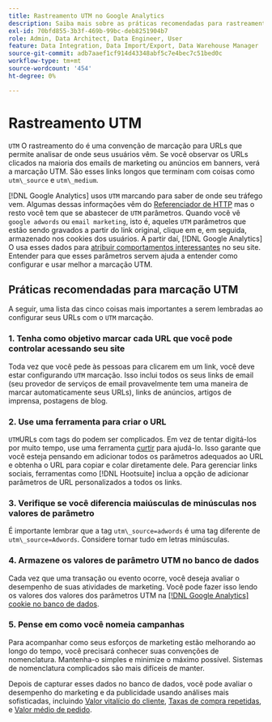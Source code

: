 ```yaml
---
title: Rastreamento UTM no Google Analytics
description: Saiba mais sobre as práticas recomendadas para rastreamento UTM (marcação) no Google Analytics.
exl-id: 70bfd855-3b3f-469b-99bc-deb8251904b7
role: Admin, Data Architect, Data Engineer, User
feature: Data Integration, Data Import/Export, Data Warehouse Manager
source-git-commit: adb7aaef1cf914d43348abf5c7e4bec7c51bed0c
workflow-type: tm+mt
source-wordcount: '454'
ht-degree: 0%

---
```


# Rastreamento UTM

`UTM` O rastreamento do é uma convenção de marcação para URLs que permite analisar de onde seus usuários vêm. Se você observar os URLs clicados na maioria dos emails de marketing ou anúncios em banners, verá a marcação UTM. São esses links longos que terminam com coisas como `utm\_source` e `utm\_medium`.

[!DNL Google Analytics] usos `UTM` marcando para saber de onde seu tráfego vem. Algumas dessas informações vêm do [Referenciador de HTTP](https://en.wikipedia.org/wiki/HTTP_referer) mas o resto você tem que se abastecer de `UTM` parâmetros. Quando você vê `google adwords` ou `email marketing`, isto é, aqueles `UTM` parâmetros que estão sendo gravados a partir do link original, clique em e, em seguida, armazenado nos cookies dos usuários. A partir daí, [!DNL Google Analytics] O usa esses dados para [atribuir comportamentos interessantes](../data-analyst/analysis/google-track-user-acq.md) no seu site. Entender para que esses parâmetros servem ajuda a entender como configurar e usar melhor a marcação UTM.

## Práticas recomendadas para marcação UTM

A seguir, uma lista das cinco coisas mais importantes a serem lembradas ao configurar seus URLs com o `UTM` marcação.

### 1. Tenha como objetivo marcar cada URL que você pode controlar acessando seu site

Toda vez que você pede às pessoas para clicarem em um link, você deve estar configurando `UTM` marcação. Isso inclui todos os seus links de email (seu provedor de serviços de email provavelmente tem uma maneira de marcar automaticamente seus URLs), links de anúncios, artigos de imprensa, postagens de blog.

### 2. Use uma ferramenta para criar o URL

`UTM`URLs com tags do podem ser complicados. Em vez de tentar digitá-los por muito tempo, use uma ferramenta [curtir](https://support.google.com/analytics/answer/1033867?hl=en) para ajudá-lo. Isso garante que você esteja pensando em adicionar todos os parâmetros adequados ao URL e obtenha o URL para copiar e colar diretamente dele. Para gerenciar links sociais, ferramentas como [!DNL Hootsuite] inclua a opção de adicionar parâmetros de URL personalizados a todos os links.

### 3. Verifique se você diferencia maiúsculas de minúsculas nos valores de parâmetro

É importante lembrar que a tag `utm\_source=adwords` é uma tag diferente de `utm\_source=Adwords`. Considere tornar tudo em letras minúsculas.

### 4. Armazene os valores de parâmetro UTM no banco de dados

Cada vez que uma transação ou evento ocorre, você deseja avaliar o desempenho de suas atividades de marketing. Você pode fazer isso lendo os valores dos valores dos parâmetros UTM na [[!DNL Google Analytics] cookie no banco de dados](../data-analyst/analysis/google-track-user-acq.md).

### 5. Pense em como você nomeia campanhas

Para acompanhar como seus esforços de marketing estão melhorando ao longo do tempo, você precisará conhecer suas convenções de nomenclatura. Mantenha-o simples e minimize o máximo possível. Sistemas de nomenclatura complicados são mais difíceis de manter.

Depois de capturar esses dados no banco de dados, você pode avaliar o desempenho do marketing e da publicidade usando análises mais sofisticadas, incluindo [Valor vitalício do cliente](../data-analyst/analysis/ess-expected-ltv.md), [Taxas de compra repetidas](../data-analyst/analysis/repurchase-behavior.md), e [Valor médio de pedido](../data-analyst/analysis/basic-analytics.md).
